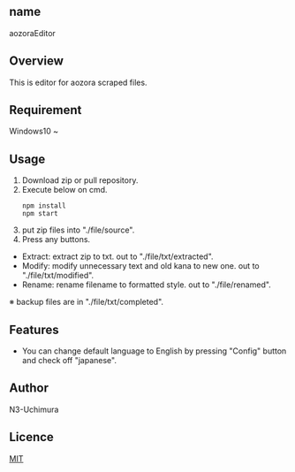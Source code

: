 ## name

aozoraEditor

## Overview

This is editor for aozora scraped files.

## Requirement

Windows10 ~

## Usage

1. Download zip or pull repository.
2. Execute below on cmd.
   ```
   npm install
   npm start
   ```
3. put zip files into "./file/source".
4. Press any buttons.

- Extract: extract zip to txt. out to "./file/txt/extracted".
- Modify: modify unnecessary text and old kana to new one. out to "./file/txt/modified".
- Rename: rename filename to formatted style. out to "./file/renamed".

※ backup files are in "./file/txt/completed".

## Features

- You can change default language to English by pressing "Config" button and check off "japanese".

## Author

N3-Uchimura

## Licence

[MIT](https://mit-license.org/)

